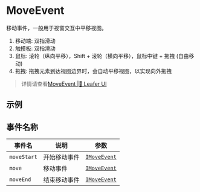 # MoveEvent
移动事件，一般用于视窗交互中平移视图。
1. 移动端: 双指滑动
2. 触摸板: 双指滑动
3. 鼠标: 滚轮（纵向平移），Shift + 滚轮（横向平移），鼠标中键 + 拖拽 (自由移动)
4. 拖拽: 拖拽元素到达视图边界时，会自动平移视图，以实现向外拖拽
> 详情请查看[MoveEvent |🌿 Leafer UI](https://www.leaferjs.com/ui/reference/event/ui/Move.html)

## 示例

<script setup lang="ts">
import code from './index.vue?raw'
</script>

<Repl :code="code"  />

## 事件名称

[IMoveEvent-url]: https://www.leaferjs.com/ui/api/interfaces/IMoveEvent.html

| 事件名  | 说明 | 参数 |
| --- | --- | --- |
| `moveStart` | 开始移动事件 | [`IMoveEvent`][IMoveEvent-url] |
| `move` | 移动事件 | [`IMoveEvent`][IMoveEvent-url] |
| `moveEnd` | 结束移动事件 | [`IMoveEvent`][IMoveEvent-url] |
